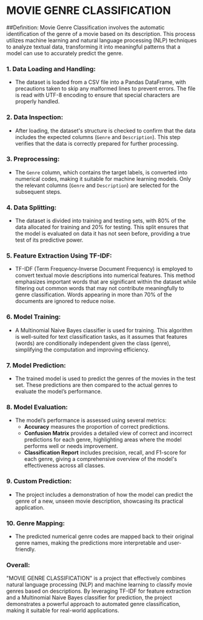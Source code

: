 # MOVIE GENRE CLASSIFICATION

##Definition: Movie Genre Classification involves the automatic identification of the genre of a movie based on its description. This process utilizes machine learning and natural language processing (NLP) techniques to analyze textual data, transforming it into meaningful patterns that a model can use to accurately predict the genre.

### 1. **Data Loading and Handling:**
   - The dataset is loaded from a CSV file into a Pandas DataFrame, with precautions taken to skip any malformed lines to prevent errors. The file is read with UTF-8 encoding to ensure that special characters are properly handled.

### 2. **Data Inspection:**
   - After loading, the dataset's structure is checked to confirm that the data includes the expected columns (`Genre` and `Description`). This step verifies that the data is correctly prepared for further processing.

### 3. **Preprocessing:**
   - The `Genre` column, which contains the target labels, is converted into numerical codes, making it suitable for machine learning models. Only the relevant columns (`Genre` and `Description`) are selected for the subsequent steps.

### 4. **Data Splitting:**
   - The dataset is divided into training and testing sets, with 80% of the data allocated for training and 20% for testing. This split ensures that the model is evaluated on data it has not seen before, providing a true test of its predictive power.

### 5. **Feature Extraction Using TF-IDF:**
   - TF-IDF (Term Frequency-Inverse Document Frequency) is employed to convert textual movie descriptions into numerical features. This method emphasizes important words that are significant within the dataset while filtering out common words that may not contribute meaningfully to genre classification. Words appearing in more than 70% of the documents are ignored to reduce noise.

### 6. **Model Training:**
   - A Multinomial Naive Bayes classifier is used for training. This algorithm is well-suited for text classification tasks, as it assumes that features (words) are conditionally independent given the class (genre), simplifying the computation and improving efficiency.

### 7. **Model Prediction:**
   - The trained model is used to predict the genres of the movies in the test set. These predictions are then compared to the actual genres to evaluate the model’s performance.

### 8. **Model Evaluation:**
   - The model’s performance is assessed using several metrics:
     - **Accuracy** measures the proportion of correct predictions.
     - **Confusion Matrix** provides a detailed view of correct and incorrect predictions for each genre, highlighting areas where the model performs well or needs improvement.
     - **Classification Report** includes precision, recall, and F1-score for each genre, giving a comprehensive overview of the model's effectiveness across all classes.

### 9. **Custom Prediction:**
   - The project includes a demonstration of how the model can predict the genre of a new, unseen movie description, showcasing its practical application.

### 10. **Genre Mapping:**
   - The predicted numerical genre codes are mapped back to their original genre names, making the predictions more interpretable and user-friendly.

### Overall:
"MOVIE GENRE CLASSIFICATION" is a project that effectively combines natural language processing (NLP) and machine learning to classify movie genres based on descriptions. By leveraging TF-IDF for feature extraction and a Multinomial Naive Bayes classifier for prediction, the project demonstrates a powerful approach to automated genre classification, making it suitable for real-world applications.
